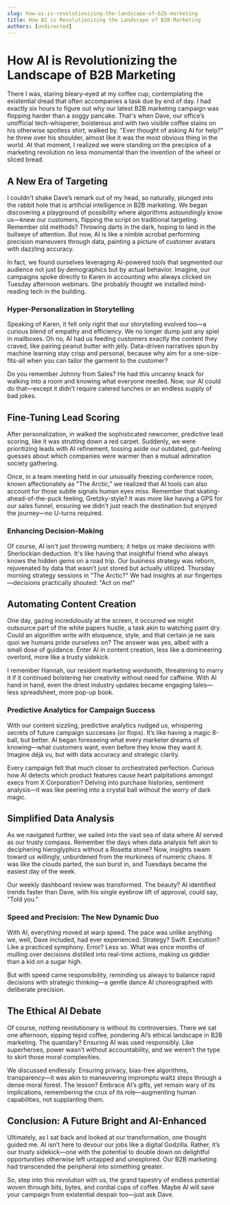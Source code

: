 ```yaml
---
slug: how-ai-is-revolutionizing-the-landscape-of-b2b-marketing
title: How AI is Revolutionizing the Landscape of B2B Marketing
authors: [undirected]
---
```



# How AI is Revolutionizing the Landscape of B2B Marketing

There I was, staring bleary-eyed at my coffee cup, contemplating the existential dread that often accompanies a task due by end of day. I had exactly six hours to figure out why our latest B2B marketing campaign was flopping harder than a soggy pancake. That's when Dave, our office’s unofficial tech-whisperer, boisterous and with two visible coffee stains on his otherwise spotless shirt, walked by. "Ever thought of asking AI for help?" he threw over his shoulder, almost like it was the most obvious thing in the world. At that moment, I realized we were standing on the precipice of a marketing revolution no less monumental than the invention of the wheel or sliced bread.

## A New Era of Targeting

I couldn't shake Dave’s remark out of my head, so naturally, plunged into the rabbit hole that is artificial intelligence in B2B marketing. We began discovering a playground of possibility where algorithms astoundingly know us—knew our customers, flipping the script on traditional targeting. Remember old methods? Throwing darts in the dark, hoping to land in the bullseye of attention. But now, AI is like a nimble acrobat performing precision maneuvers through data, painting a picture of customer avatars with dazzling accuracy. 

In fact, we found ourselves leveraging AI-powered tools that segmented our audience not just by demographics but by actual behavior. Imagine, our campaigns spoke directly to Karen in accounting who always clicked on Tuesday afternoon webinars. She probably thought we installed mind-reading tech in the building.

### Hyper-Personalization in Storytelling

Speaking of Karen, it felt only right that our storytelling evolved too—a curious blend of empathy and efficiency. We no longer dump just any spiel in mailboxes. Oh no, AI had us feeding customers exactly the content they craved, like pairing peanut butter with jelly. Data-driven narratives spun by machine learning stay crisp and personal, because why aim for a one-size-fits-all when you can tailor the garment to the customer?

Do you remember Johnny from Sales? He had this uncanny knack for walking into a room and knowing what everyone needed. Now, our AI could do that—except it didn’t require catered lunches or an endless supply of bad jokes.

## Fine-Tuning Lead Scoring

After personalization, in walked the sophisticated newcomer, predictive lead scoring, like it was strutting down a red carpet. Suddenly, we were prioritizing leads with AI refinement, tossing aside our outdated, gut-feeling guesses about which companies were warmer than a mutual admiration society gathering. 

Once, in a team meeting held in our unusually freezing conference room, known affectionately as "The Arctic," we realized that AI tools can also account for those subtle signals human eyes miss. Remember that skating-ahead-of-the-puck feeling, Gretzky-style? It was more like having a GPS for our sales funnel, ensuring we didn't just reach the destination but enjoyed the journey—no U-turns required.

### Enhancing Decision-Making

Of course, AI isn't just throwing numbers; it helps us make decisions with Sherlockian deduction. It's like having that insightful friend who always knows the hidden gems on a road trip. Our business strategy was reborn, rejuvenated by data that wasn’t just stored but actually utilized. Thursday morning strategy sessions in "The Arctic?" We had insights at our fingertips—decisions practically shouted: "Act on me!"

## Automating Content Creation

One day, gazing incredulously at the screen, it occurred we might outsource part of the white papers hustle, a task akin to watching paint dry. Could an algorithm write with eloquence, style, and that certain je ne sais quoi we humans pride ourselves on? The answer was yes, albeit with a small dose of guidance. Enter AI in content creation, less like a domineering overlord, more like a trusty sidekick.

I remember Hannah, our resident marketing wordsmith, threatening to marry it if it continued bolstering her creativity without need for caffeine. With AI hand in hand, even the driest industry updates became engaging tales—less spreadsheet, more pop-up book.

### Predictive Analytics for Campaign Success

With our content sizzling, predictive analytics nudged us, whispering secrets of future campaign successes (or flops). It’s like having a magic 8-ball, but better. AI began foreseeing what every marketer dreams of knowing—what customers want, even before they know they want it. Imagine déjà vu, but with data accuracy and strategic clarity.

Every campaign felt that much closer to orchestrated perfection. Curious how AI detects which product features cause heart palpitations amongst execs from X Corporation? Delving into purchase histories, sentiment analysis—it was like peering into a crystal ball without the worry of dark magic.

## Simplified Data Analysis

As we navigated further, we sailed into the vast sea of data where AI served as our trusty compass. Remember the days when data analysis felt akin to deciphering hieroglyphics without a Rosetta stone? Now, insights swam toward us willingly, unburdened from the murkiness of numeric chaos. It was like the clouds parted, the sun burst in, and Tuesdays became the easiest day of the week.

Our weekly dashboard review was transformed. The beauty? AI identified trends faster than Dave, with his single eyebrow lift of approval, could say, "Told you."

### Speed and Precision: The New Dynamic Duo

With AI, everything moved at warp speed. The pace was unlike anything we, well, Dave included, had ever experienced. Strategy? Swift. Execution? Like a practiced symphony. Error? Less so. What was once months of mulling over decisions distilled into real-time actions, making us giddier than a kid on a sugar high.

But with speed came responsibility, reminding us always to balance rapid decisions with strategic thinking—a gentle dance AI choreographed with deliberate precision.

## The Ethical AI Debate

Of course, nothing revolutionary is without its controversies. There we sat one afternoon, sipping tepid coffee, pondering AI’s ethical landscape in B2B marketing. The quandary? Ensuring AI was used responsibly. Like superheroes, power wasn’t without accountability, and we weren’t the type to skirt those moral complexities. 

We discussed endlessly. Ensuring privacy, bias-free algorithms, transparency—it was akin to maneuvering impromptu waltz steps through a dense moral forest. The lesson? Embrace AI’s gifts, yet remain wary of its implications, remembering the crux of its role—augmenting human capabilities, not supplanting them.

## Conclusion: A Future Bright and AI-Enhanced

Ultimately, as I sat back and looked at our transformation, one thought guided me. AI isn’t here to devour our jobs like a digital Godzilla. Rather, it’s our trusty sidekick—one with the potential to double down on delightful opportunities otherwise left untapped and unexplored. Our B2B marketing had transcended the peripheral into something greater.

So, step into this revolution with us, the grand tapestry of endless potential woven through bits, bytes, and cordial cups of coffee. Maybe AI will save your campaign from existential despair too—just ask Dave.